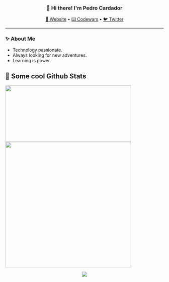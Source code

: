 <h3 align="center">👋 Hi there! I'm Pedro Cardador</h3>
<p align="center">
  <a href="#">🔨 Website</a> •
  <a href="https://www.codewars.com/users/__pcardas__">⌨️ Codewars</a> •
  <a href="https://twitter.com/__pcardas__">🐦 Twitter</a>
</p>

---

### ✨ About Me

- Technology passionate.
- Always looking for new adventures.
- Learning is power.

## 📓 Some cool Github Stats

<div>
  <a href="https://github.com/pcardas">
    <img height="180em" width="400" src="https://github-readme-stats.vercel.app/api?username=pcardas&show_icons=true&theme=dark&include_all_commits=true&count_private=true"/>
    <img width="400" src="https://github-readme-stats.vercel.app/api/top-langs/?username=pcardas&layout=compact&langs_count=7&theme=dark"/>
    <p align="center"><img src="https://github-readme-streak-stats.herokuapp.com?user=pcardas&theme=dark&hide_border=true"></p>
  </a>
</div>
